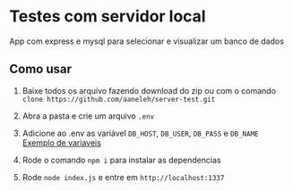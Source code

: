# Testes com servidor local 

App com express e mysql para selecionar e visualizar um banco de dados

## Como usar

1. Baixe todos os arquivo fazendo download do zip ou com o comando `clone https://github.com/aaneleh/server-test.git`

2. Abra a pasta e crie um arquivo `.env`

3. Adicione ao .env as variável `DB_HOST`, `DB_USER`, `DB_PASS` e `DB_NAME`
[Exemplo de variaveis](https://imgur.com/CERILya)


4. Rode o comando `npm i` para instalar as dependencias 

5. Rode `node index.js` e entre em `http://localhost:1337`

